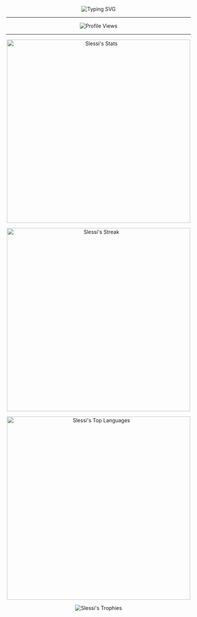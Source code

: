 <p align="center">
  <img src="https://readme-typing-svg.demolab.com?font=Fira+Code&pause=1000&center=true&vCenter=true&width=435&lines=Full+Stack+Developer;Amsterdam+based;TypeScript+Go+GraphQL+React+Vue" alt="Typing SVG" />
</p>

---

<p align="center">
  <img src="https://komarev.com/ghpvc/?username=Slessi&label=Profile+Views&color=0e75b6&style=flat" alt="Profile Views" />
</p>

---

<p align="center">
    <img width="500" src="https://github-readme-stats.vercel.app/api?username=Slessi&theme=dracula&show_icons=true&hide_border=false&count_private=true" alt="Slessi's Stats" />
</p>

<p align="center">
    <img width="500" src="https://github-readme-streak-stats.herokuapp.com/?user=Slessi&theme=dracula&hide_border=false" alt="Slessi's Streak" />
</p>

<p align="center">
   <img width="500" src="https://github-readme-stats.vercel.app/api/top-langs/?username=Slessi&theme=dracula&show_icons=true&hide_border=false&layout=compact" alt="Slessi's Top Languages" />
</p>

<p align="center">
    <img src="https://github-profile-trophy.vercel.app/?username=Slessi&theme=dracula" alt="Slessi's Trophies" />
</p>
